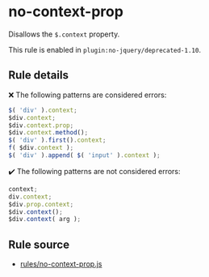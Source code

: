 # no-context-prop

Disallows the `$.context` property.

This rule is enabled in `plugin:no-jquery/deprecated-1.10`.

## Rule details

❌ The following patterns are considered errors:
```js
$( 'div' ).context;
$div.context;
$div.context.prop;
$div.context.method();
$( 'div' ).first().context;
f( $div.context );
$( 'div' ).append( $( 'input' ).context );
```

✔️ The following patterns are not considered errors:
```js
context;
div.context;
$div.prop.context;
$div.context();
$div.context( arg );
```
## Rule source

* [rules/no-context-prop.js](../rules/no-context-prop.js)
